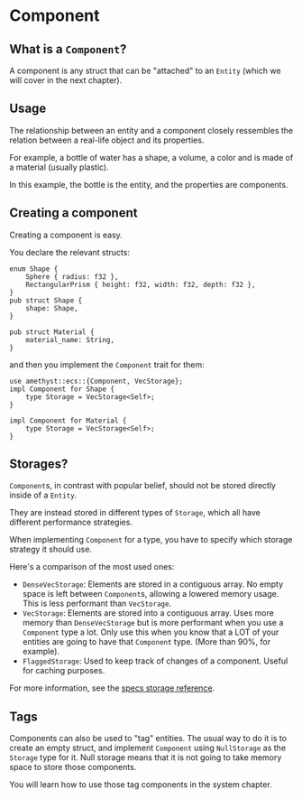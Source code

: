 # Component

## What is a `Component`?

A component is any struct that can be "attached" to an `Entity` (which we will cover in the next chapter).

## Usage

The relationship between an entity and a component closely ressembles the relation between a real-life object and its properties.

For example, a bottle of water has a shape, a volume, a color and is made of a material (usually plastic).

In this example, the bottle is the entity, and the properties are components.

## Creating a component

Creating a component is easy.

You declare the relevant structs:

```rust,ignore
enum Shape {
    Sphere { radius: f32 },
    RectangularPrism { height: f32, width: f32, depth: f32 },
}
pub struct Shape {
    shape: Shape,
}

pub struct Material {
    material_name: String,
}
```

and then you implement the `Component` trait for them:

```rust,ignore
use amethyst::ecs::{Component, VecStorage};
impl Component for Shape {
    type Storage = VecStorage<Self>;
}

impl Component for Material {
    type Storage = VecStorage<Self>;
}
```

## Storages?

`Component`s, in contrast with popular belief, should not be stored directly inside of a `Entity`.

They are instead stored in different types of `Storage`, which all have different performance strategies.

When implementing `Component` for a type, you have to specify which storage strategy it should use.

Here's a comparison of the most used ones:

* `DenseVecStorage`: Elements are stored in a contiguous array. No empty space is left between `Component`s, allowing a lowered memory usage.
  This is less performant than `VecStorage`.
* `VecStorage`: Elements are stored into a contiguous array. Uses more memory than `DenseVecStorage` but is more performant when you use a `Component` type a lot.
  Only use this when you know that a LOT of your entities are going to have that `Component` type. (More than 90%, for example).
* `FlaggedStorage`: Used to keep track of changes of a component. Useful for caching purposes.

For more information, see the [specs storage reference](https://docs.rs/specs/latest/specs/storage/index.html).

## Tags

Components can also be used to "tag" entities.
The usual way to do it is to create an empty struct, and implement `Component` using `NullStorage` as the `Storage` type for it.
Null storage means that it is not going to take memory space to store those components.

You will learn how to use those tag components in the system chapter.
